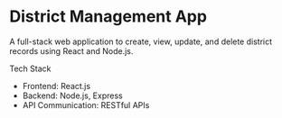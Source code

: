 # District Management App

A full-stack web application to create, view, update, and delete district records using React and Node.js.

Tech Stack
- Frontend: React.js
- Backend: Node.js, Express
- API Communication: RESTful APIs
